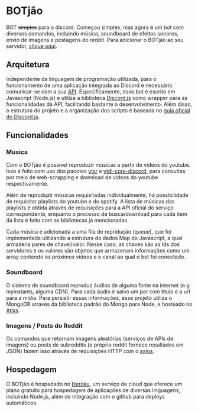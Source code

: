 # BOTjão
BOT ~~simples~~ para o discord. Começou simples, mas agora é um bot com diversos comandos, incluindo música, soundboard de efeitos sonoros, envio de imagens e postagens do reddit. Para adicionar o BOTjão ao seu servidor, [clique aqui](https://discord.com/oauth2/authorize?client_id=480515624838103050&scope=bot&permissions=8).

## Arquitetura
Independente da linguagem de programação utilizada, para o funcionamento de uma aplicação integrada ao Discord é necessário comunicar-se com a sua [API](https://discord.com/developers/docs/intro). Especificamente, esse bot é escrito em Javascript (Node.js) e utiliza a biblioteca [Discord.js](https://discord.js.org) como wrapper para as funcionalidades da API, facilitando bastante o desenvolvimento. Além disso, a estrutura do projeto e a organização dos scripts é baseada no [guia oficial do Discord.js](https://discordjs.guide/).

## Funcionalidades
### Música
Com o BOTjão é possível reproduzir músicas a partir de vídeos do youtube. Isso é feito com uso dos pacotes [ytsr](https://www.npmjs.com/package/ytsr) e [ytdl-core-discord](https://www.npmjs.com/package/ytdl-core-discord), para consultas por meio de web-scrapping e download de vídeos do youtube respectivamente.

Além de reproduzir músicas requisitadas individualmente, há possibilidade de requisitar playlists do youtube e do spotify. A lista de músicas das playlists é obtida através de requisições para a API oficial do serviço correspondente, enquanto o processo de busca/download para cada item da lista é feito com as bibliotecas já mencionadas.

Cada música é adicionada a uma fila de repridução (queue), que foi implementada utilizando a estrutura de dados Map do Javascript, a qual armazena pares de chavel/valor. Nesse caso, as chaves são as Ids dos servidores e os valores são objetos que armazenam informações como um array contendo os próximos vídeos e o canal ao qual o bot foi conectado.

### Soundboard
O sistema de soundboard reproduz áudios de alguma fonte na internet (e.g myinstants, alguma CDN). Para cada áudio é salvo um par com título e a url para a mídia. Para persistir essas informações, esse projeto utiliza o MongoDB através da biblioteca padrão do Mongo para Node, e hosteado no [Atlas](https://www.mongodb.com/cloud/atlas).

### Imagens / Posts do Reddit
Os comandos que retornam imagens aleatórias (serviços de APIs de imagens) ou posts de subreddits (o próprio reddit fornece resultados em JSON) fazem isso através de requisições HTTP com o [axios](https://www.npmjs.com/package/axios).

## Hospedagem
O BOTjão é hospedado no [Heroku](https://heroku.com), um serviço de cloud que oferece um plano gratuito para hospedagem de aplicações de diversas linguagens, incluindo Node.js, além de integração com o github para deploys automáticos.